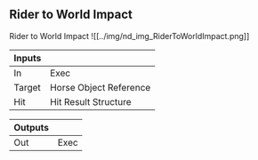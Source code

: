 ## Rider to World Impact
Rider to World Impact
![[../img/nd_img_RiderToWorldImpact.png]]

|Inputs||
|--|--|
| In | Exec |
| Target | Horse Object Reference |
| Hit | Hit Result Structure |

|Outputs||
|--|--|
| Out | Exec |
